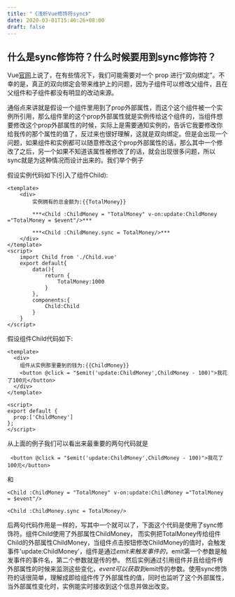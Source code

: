 ```yaml
---
title: "《浅析Vue修饰符sync》"
date: 2020-03-01T15:46:26+08:00
draft: false
---
```


## 什么是sync修饰符？什么时候要用到sync修饰符？

Vue[官网](https://cn.vuejs.org/v2/guide/components-custom-events.html#sync-%E4%BF%AE%E9%A5%B0%E7%AC%A6)上说了，在有些情况下，我们可能需要对一个 prop 进行“双向绑定”。不幸的是，真正的双向绑定会带来维护上的问题，因为子组件可以修改父组件，且在父组件和子组件都没有明显的改动来源。

通俗点来讲就是假设一个组件里用到了prop外部属性，而这个这个组件被一个实例所引用，那么组件里的这个prop外部属性就是实例传给这个组件的，当组件想要修改这个prop外部属性的时候，实际上是需要通知实例的，告诉它我要修改你给我传的那个属性的值了，反过来也很好理解，这就是双向绑定。但是会出现一个问题，如果组件和实例都可以随意修改这个prop外部属性的话，那么其中一个修改了之后，另一个如果不知道该属性被修改了的话，就会出现很多问题，所以sync就是为这种情况而设计出来的。我们举个例子

假设实例代码如下(引入了组件Child):
```Vue
<template>
    <div>
        实例拥有的总金额为:{{TotalMoney}}

        ***<Child :ChildMoney = "TotalMoney" v-on:update:ChildMoney ="TotalMoney = $event"/>***

        ***<Child :ChildMoney.sync = TotalMoney/>***
    </div>
</template>
<script>
    import Child from './Child.vue'
    export default{
        data(){
            return {
                TotalMoney:1000
            }
        },
        components:{
            Child:Child
        }
    }
</script>
```

假设组件Child代码如下:
```Vue
<template>
  <div>
    组件从实例那里要到的钱为:{{ChildMoney}}
    <button @click = "$emit('update:ChildMoney',ChildMoney - 100)">我花了100元</button>
  </div>
</template>

<script>
export default {
  prop:['ChildMoney']
};
</script>

```

从上面的例子我们可以看出来最重要的两句代码就是

`  <button @click = "$emit('update:ChildMoney',ChildMoney - 100)">我花了100元</button>
`

和

`
    <Child :ChildMoney = "TotalMoney" v-on:update:ChildMoney ="TotalMoney = $event"/>
`

`
    <Child :ChildMoney.sync = TotalMoney/>
`

后两句代码作用是一样的，写其中一个就可以了，下面这个代码是使用了sync修饰符。组件Child使用了外部属性ChildMoney，
而实例把TotalMoney传给组件Child的外部属性ChildMoney，当组件点击按钮修改ChildMoney的值时，会触发事件'update:ChildMoney'，组件是通过$emit来触发事件的，$emit第一个参数是触发事件的事件名，第二个参数就是传的参。
然后实例通过引用组件并且给组件传外部属性的时候来监测这些变化，$event可以获取到$emit传的参数。使用sync修饰符的话很简单，理解成即给组件传了外部属性的值，同时也监听了这个外部属性，当外部属性变化时，实例能实时接收到这个信息并做出改变。